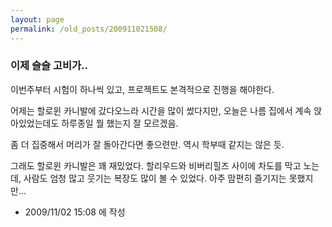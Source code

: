 ```yaml
---
layout: page
permalink: /old_posts/200911021508/
---
```


### 이제 슬슬 고비가..

이번주부터 시험이 하나씩 있고, 프로젝트도 본격적으로 진행을 해야한다.

어제는 할로윈 카니발에 갔다오느라 시간을 많이 썼다지만, 오늘은 나름 집에서 계속 앉아있었는데도 하루종일 뭘 했는지 잘 모르겠음.

좀 더 집중해서 머리가 잘 돌아간다면 좋으련만. 역시 학부때 같지는 않은 듯.

그래도 할로윈 카니발은 꽤 재밌었다. 할리우드와 비버리힐즈 사이에 차도를 막고 노는데, 사람도 엄청 많고 웃기는 복장도 많이 볼 수 있었다. 아주 맘편히 즐기지는 못했지만...




- 2009/11/02 15:08 에 작성